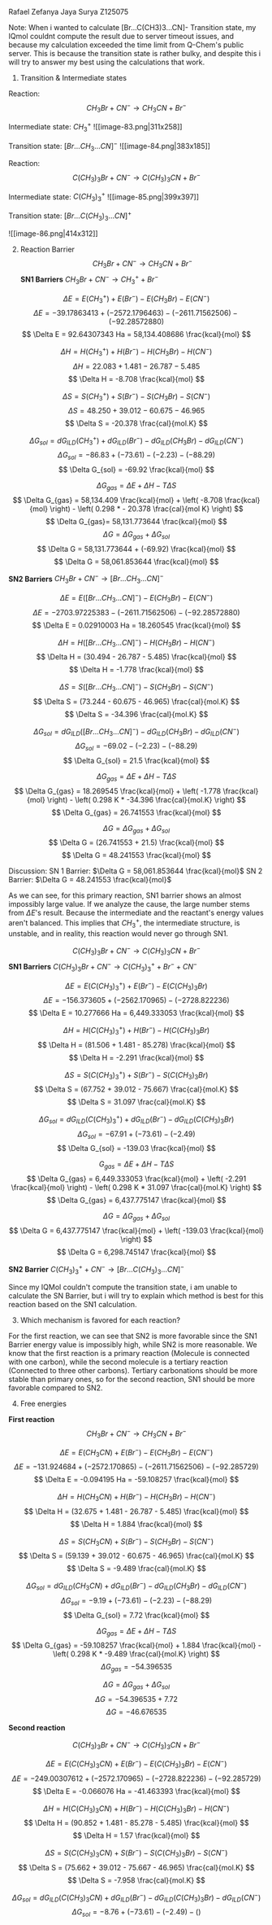 Rafael Zefanya Jaya Surya
Z125075

Note:
When i wanted to calculate \[Br...C(CH3)3...CN]- Transition state, my IQmol couldnt compute the result due to server timeout issues, and because my calculation exceeded the time limit from Q-Chem's public server. 
This is because the transition state is rather bulky, and despite this i will try to answer my best using the calculations that work.

1. Transition & Intermediate states

Reaction:
$$
CH_{3}Br + CN^{-} \to CH_{3}CN+Br^{-}
$$

Intermediate state:
$CH_{3}^{+}$
![[image-83.png|311x258]]

Transition state:
$[Br\dots CH_{3}\dots CN]^{-}$
![[image-84.png|383x185]]

Reaction:
$$
C(CH_{3})_{3}Br + CN^{-} \to C(CH_{3})_{3}CN + Br^{-}
$$

Intermediate state:
$C(CH_{3})_{3}^{+}$
![[image-85.png|399x397]]

Transition state:
$[Br\dots C(CH_{3})_{3}\dots CN]^{+}$

![[image-86.png|414x312]]


2. Reaction Barrier
$$
CH_{3}Br + CN^{-} \to CH_{3}CN + Br^{-}
$$
**SN1 Barriers**
$CH_{3}Br + CN^{-}\to CH_{3}^{+}+ Br^{-}$

$$
\Delta E = E(CH_{3}^{+}) + E(Br^{-}) - E(CH_{3}Br) - E(CN^{-})
$$
$$
\Delta E = -39.17863413 + (-2572.1796463) - (-2611.71562506) - (-92.28572880)
$$
$$
\Delta E = 92.64307343 Ha = 58,134.408686 \frac{kcal}{mol}
$$

$$
\Delta H = H(CH_{3}^{+}) + H(Br^{-}) - H(CH_{3}Br) - H(CN^{-})
$$
$$
\Delta H = 22.083 + 1.481 - 26.787 - 5.485
$$
$$
\Delta H = -8.708 \frac{kcal}{mol}
$$

$$
\Delta S = S(CH_{3}^{+}) + S(Br^{-}) - S(CH_{3}Br) - S(CN^{-})
$$
$$
\Delta S = 48.250 + 39.012 - 60.675 - 46.965
$$
$$
\Delta S = -20.378 \frac{cal}{mol.K}
$$

$$
\Delta G_{sol} = dG_{ILD}(CH_{3}^{+}) + dG_{ILD} (Br^{-}) - dG_{ILD}(CH_{3}Br) - dG_{ILD}(CN^{-})
$$
$$
\Delta G_{sol} = -86.83 + (-73.61) - (-2.23) - (-88.29)
$$
$$
\Delta G_{sol} = -69.92 \frac{kcal}{mol}
$$

$$
\Delta G_{gas} = \Delta E + \Delta H - T \Delta S
$$
$$
\Delta G_{gas} = 58,134.409 \frac{kcal}{mol} + \left( -8.708 \frac{kcal}{mol} \right) - \left( 0.298 * - 20.378 \frac{cal}{mol K} \right)
$$
$$
\Delta G_{gas}= 58,131.773644 \frac{kcal}{mol}
$$
$$
\Delta G = \Delta G_{gas} + \Delta G_{sol}
$$
$$
\Delta G = 58,131.773644 + (-69.92) \frac{kcal}{mol}
$$
$$
\Delta G = 58,061.853644 \frac{kcal}{mol}
$$

**SN2 Barriers**
$CH_{3}Br  + CN^{-} \to [Br\dots CH_{3}\dots CN]^{-}$

$$
\Delta E = E([Br\dots CH_{3}\dots CN]^{-}) - E(CH_{3}Br) - E(CN^{-})
$$
$$
\Delta E = -2703.97225383 - (-2611.71562506) - (-92.28572880)
$$
$$
\Delta E = 0.02910003 Ha = 18.260545 \frac{kcal}{mol}
$$

$$
\Delta H = H([Br\dots CH_{3}\dots CN]^{-}) - H(CH_{3}Br) - H(CN^{-})
$$
$$
\Delta H = (30.494 - 26.787 - 5.485) \frac{kcal}{mol}
$$
$$
\Delta H = -1.778 \frac{kcal}{mol}
$$

$$
\Delta S = S([Br\dots CH_{3}\dots CN]^{-}) - S(CH_{3}Br) - S(CN^{-})
$$
$$
\Delta S = (73.244 - 60.675 - 46.965) \frac{cal}{mol.K}
$$
$$
\Delta S = -34.396 \frac{cal}{mol.K}
$$

$$
\Delta G_{sol} = dG_{ILD}([Br\dots CH_{3}\dots CN]^{-}) - dG_{ILD}(CH_{3}Br) - dG_{ILD}(CN^{-})
$$
$$
\Delta G_{sol} = -69.02 - (-2.23) - (-88.29)
$$
$$
\Delta G_{sol} = 21.5 \frac{kcal}{mol}
$$

$$
\Delta G_{gas} = \Delta E + \Delta H - T \Delta S
$$
$$
\Delta G_{gas} = 18.269545 \frac{kcal}{mol} + \left( -1.778 \frac{kcal}{mol} \right) - \left( 0.298 K * -34.396 \frac{cal}{mol.K} \right)
$$
$$
\Delta G_{gas} = 26.741553 \frac{kcal}{mol}
$$

$$
\Delta G = \Delta G_{gas} + \Delta G_{sol}
$$
$$
\Delta G = (26.741553 + 21.5) \frac{kcal}{mol}
$$
$$
\Delta G = 48.241553 \frac{kcal}{mol}
$$

Discussion:
SN 1 Barrier: $\Delta G = 58,061.853644 \frac{kcal}{mol}$
SN 2 Barrier: $\Delta G = 48.241553 \frac{kcal}{mol}$

As we can see, for this primary reaction, SN1 barrier shows an almost impossibly large value. If we analyze the cause, the large number stems from $\Delta E$'s result. Because the intermediate and the reactant's energy values aren't balanced. 
This implies that $CH_{3}^{+}$, the intermediate structure, is unstable, and in reality, this reaction would never go through SN1.


$$
C(CH_{3})_{3}Br + CN^{-} \to C(CH_{3})_{3}CN + Br^{-}
$$
**SN1 Barriers**
$C(CH_{3})_{3}Br + CN^{-} \to C(CH_{3})_{3}^{+} + Br^{-} + CN^{-}$

$$
\Delta E = E(C(CH_{3})_{3}^{+}) + E(Br^{-}) - E(C(CH_{3})_{3}Br)
$$
$$
\Delta E = -156.373605 + (- 2562.170965) - (-2728.822236)
$$
$$
\Delta E = 10.277666 Ha = 6,449.333053 \frac{kcal}{mol}
$$

$$
\Delta H = H(C(CH_{3})_{3}^{+}) + H(Br^{-}) - H(C(CH_{3})_{3}Br)
$$
$$
\Delta H = (81.506 + 1.481 - 85.278) \frac{kcal}{mol}
$$
$$
\Delta H = -2.291 \frac{kcal}{mol}
$$

$$
\Delta S = S(C(CH_{3})_{3}^{+}) + S(Br^{-}) - S(C(CH_{3})_{3}Br)
$$
$$
\Delta S = (67.752 + 39.012 - 75.667) \frac{cal}{mol.K}
$$
$$
\Delta S = 31.097 \frac{cal}{mol.K}
$$

$$
\Delta G_{sol} = dG_{ILD}(C(CH_{3})_{3}^{+}) + dG_{ILD}(Br^{-}) - dG_{ILD}(C(CH_{3})_{3}Br)
$$
$$
\Delta G_{sol} = -67.91 + (-73.61) - (-2.49)
$$
$$
\Delta G_{sol} = -139.03 \frac{kcal}{mol}
$$

$$
G_{gas} = \Delta E + \Delta H - T \Delta S 
$$
$$
\Delta G_{gas} = 6,449.333053 \frac{kcal}{mol} + \left( -2.291 \frac{kcal}{mol} \right) - \left( 0.298 K * 31.097 \frac{cal}{mol.K} \right)
$$
$$
\Delta G_{gas} =  6,437.775147 \frac{kcal}{mol}
$$

$$
\Delta G = \Delta G_{gas} + \Delta G_{sol}
$$
$$
\Delta G = 6,437.775147 \frac{kcal}{mol} + \left( -139.03 \frac{kcal}{mol} \right)
$$
$$
\Delta G = 6,298.745147 \frac{kcal}{mol}
$$

**SN2 Barrier**
$C(CH_{3})_{3}^{+} + CN^{-} \to [Br\dots C(CH_{3})_{3}\dots CN]^{-}$

Since my IQMol couldn't compute the transition state, i am unable to calculate the SN Barrier, but i will try to explain which method is best for this reaction based on the SN1 calculation.

3. Which mechanism is favored for each reaction?

For the first reaction, we can see that SN2 is more favorable since the SN1 Barrier energy value is impossibly high, while SN2 is more reasonable.
We know that the first reaction is a primary reaction (Molecule is connected with one carbon), while the second molecule is a tertiary reaction (Connected to three other carbons). Tertiary carbonations should be more stable than primary ones, so for the second reaction, SN1 should be more favorable compared to SN2.

4. Free energies

**First reaction**
$$
CH_{3}Br + CN^{-} \to CH_{3}CN + Br^{-}
$$

$$
\Delta E = E(CH_{3}CN) + E(Br^{-}) - E(CH_{3}Br) - E(CN^{-})
$$
$$
\Delta E = -131.924684 + (-2572.170865) - (-2611.71562506) - (-92.285729)
$$
$$
\Delta E = -0.094195 Ha = -59.108257 \frac{kcal}{mol}
$$

$$
\Delta H = H(CH_{3}CN) + H(Br^{-}) - H(CH_{3}Br) - H(CN^{-})
$$
$$
\Delta H = (32.675 + 1.481 - 26.787 - 5.485) \frac{kcal}{mol}
$$
$$
\Delta H = 1.884 \frac{kcal}{mol}
$$

$$
\Delta S = S(CH_{3}CN) + S(Br^{-}) - S(CH_{3}Br) - S(CN^{-})
$$
$$
\Delta S = (59.139 + 39.012 - 60.675 - 46.965) \frac{cal}{mol.K}
$$
$$
\Delta S = -9.489 \frac{cal}{mol.K}
$$

$$
\Delta G_{sol} = dG_{ILD}(CH_{3}CN) + dG_{ILD}(Br^{-}) - dG_{ILD}(CH_{3}Br) - dG_{ILD}(CN^{-})
$$
$$
\Delta G_{sol} = -9.19 + (-73.61) - (-2.23) - (-88.29)
$$
$$
\Delta G_{sol} = 7.72 \frac{kcal}{mol}
$$

$$
\Delta G_{gas} = \Delta E + \Delta H - T \Delta S
$$
$$
\Delta G_{gas} = -59.108257 \frac{kcal}{mol} + 1.884 \frac{kcal}{mol} - \left( 0.298 K * -9.489 \frac{cal}{mol.K} \right)
$$
$$
\Delta G_{gas} = -54.396535
$$

$$
\Delta G = \Delta G_{gas} + \Delta G_{sol}
$$
$$
\Delta G = -54.396535 + 7.72
$$
$$
\Delta G = -46.676535
$$

**Second reaction**

$$
C(CH_{3})_{3}Br + CN^{-} \to C(CH_{3})_{3}CN + Br^{-}
$$

$$
\Delta E = E(C(CH_{3})_{3}CN) + E(Br^{-}) - E(C(CH_{3})_{3}Br) - E(CN^{-})
$$
$$
\Delta E = -249.00307612 + (-2572.170965) - (-2728.822236) - (-92.285729)
$$
$$
\Delta E = -0.066076 Ha = -41.463393 \frac{kcal}{mol}
$$

$$
\Delta H = H(C(CH_{3})_{3}CN) + H(Br^{-})-H(C(CH_{3})_{3}Br) - H(CN^{-})
$$
$$
\Delta H = (90.852 + 1.481 - 85.278 - 5.485) \frac{kcal}{mol}
$$
$$
\Delta H = 1.57 \frac{kcal}{mol}
$$

$$
\Delta S = S(C(CH_{3})_{3}CN) + S(Br^{-}) - S(C(CH_{3})_{3}Br) - S(CN^{-})
$$
$$
\Delta S = (75.662 + 39.012 - 75.667 - 46.965) \frac{cal}{mol.K}
$$
$$
\Delta S = -7.958 \frac{cal}{mol.K}
$$

$$
\Delta G_{sol} = dG_{ILD}(C(CH_{3})_{3}CN) + dG_{ILD}(Br^{-}) - dG_{ILD}(C(CH_{3})_{3}Br) - dG_{ILD}(CN^{-})
$$
$$
\Delta G_{sol} = -8.76 + (-73.61) - (-2.49) - ()
$$